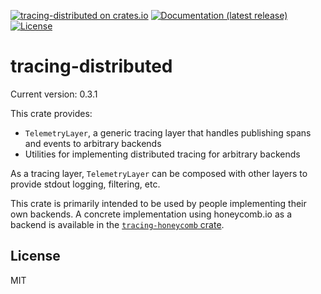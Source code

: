 [![tracing-distributed on crates.io](https://img.shields.io/crates/v/tracing-distributed)](https://crates.io/crates/tracing-distributed)
[![Documentation (latest release)](https://docs.rs/tracing-distributed/badge.svg)](https://docs.rs/tracing-distributed/)
[![License](https://img.shields.io/badge/license-MIT-green.svg)](../LICENSE)

# tracing-distributed

Current version: 0.3.1

This crate provides:
- `TelemetryLayer`, a generic tracing layer that handles publishing spans and events to arbitrary backends
- Utilities for implementing distributed tracing for arbitrary backends

As a tracing layer, `TelemetryLayer` can be composed with other layers to provide stdout logging, filtering, etc.

This crate is primarily intended to be used by people implementing their own backends.
A concrete implementation using honeycomb.io as a backend is available in the [`tracing-honeycomb` crate](https://crates.io/crates/tracing-honeycomb).

## License

MIT

<!--
README.md is generated from README.tpl by cargo readme. To regenerate:
cargo install cargo-readme
cargo readme > README.md
-->
